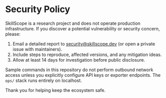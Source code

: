 # Security Policy

SkillScope is a research project and does not operate production infrastructure. If you discover a potential vulnerability or security concern, please:

1. Email a detailed report to security@skillscope.dev (or open a private issue with maintainers).
2. Include steps to reproduce, affected versions, and any mitigation ideas.
3. Allow at least 14 days for investigation before public disclosure.

Sample commands in this repository do not perform outbound network access unless you explicitly configure API keys or exporter endpoints. The `ops/` stack runs entirely on localhost.

Thank you for helping keep the ecosystem safe.
